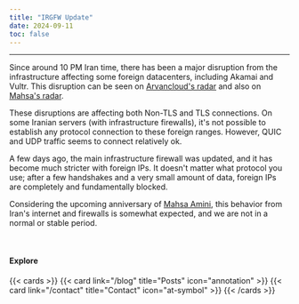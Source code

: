 ```yaml
---
title: "IRGFW Update"
date: 2024-09-11
toc: false
---
```

---

Since around 10 PM Iran time, there has been a major disruption from the infrastructure affecting some foreign datacenters, including Akamai and Vultr. This disruption can be seen on [Arvancloud's radar](https://arvancloud.lgbt) and also on [Mahsa's radar](https://www.mahsaserver.com/radar/).

These disruptions are affecting both Non-TLS and TLS connections. On some Iranian servers (with infrastructure firewalls), it's not possible to establish any protocol connection to these foreign ranges. However, QUIC and UDP traffic seems to connect relatively ok.

A few days ago, the main infrastructure firewall was updated, and it has become much stricter with foreign IPs. It doesn't matter what protocol you use; after a few handshakes and a very small amount of data, foreign IPs are completely and fundamentally blocked.

Considering the upcoming anniversary of [Mahsa Amini](https://en.wikipedia.org/wiki/Death_of_Mahsa_Amini), this behavior from Iran's internet and firewalls is somewhat expected, and we are not in a normal or stable period.


<br>

#### Explore

{{< cards >}}
  {{< card link="/blog" title="Posts" icon="annotation" >}}
  {{< card link="/contact" title="Contact" icon="at-symbol" >}}
{{< /cards >}}
